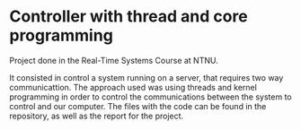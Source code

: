# Controller with thread and core programming
Project done in the Real-Time Systems Course at NTNU. 

It consisted in control a system running on a server, that requires two way communicattion. The approach used was using threads and kernel programming in order to control the communications between the system to control and our computer. 
The files with the code can be found in the repository, as well as the report for the project.
